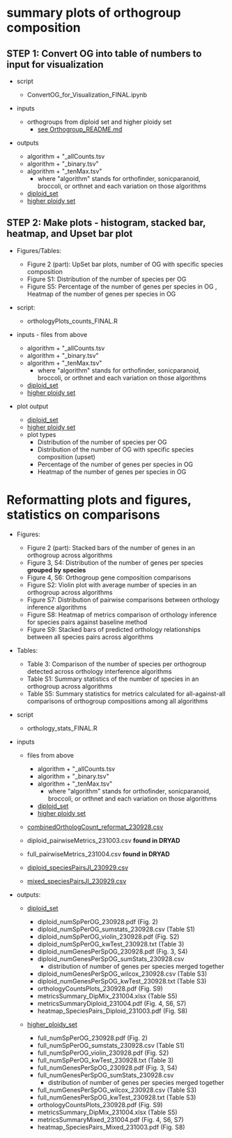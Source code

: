 # summary plots of orthogroup composition 
## STEP 1: Convert OG into table of numbers to input for visualization

* script
	* ConvertOG_for_Visualization_FINAL.ipynb

* inputs		
	* orthogroups from diploid set and higher ploidy set
		* [see Orthogroup_README.md](https://github.com/itliao/OrthologyComparison/blob/main/Orthogroup/Orthogroup_README.md#output-files---to-use-for-inputs-for-downstream-analyses)
	
* outputs
	* algorithm + "_allCounts.tsv
	* algorithm + "_binary.tsv"
	* algorithm + "_tenMax.tsv"
		* where "algorithm" stands for orthofinder, sonicparanoid, broccoli, or orthnet and each variation on those algorithms
	* [diploid_set](/diploidBrass.zip)
	* [higher ploidy set](/fullBrass.zip)

## STEP 2: Make plots - histogram, stacked bar, heatmap, and Upset bar plot

* Figures/Tables:
	* Figure 2 (part): UpSet bar plots, number of OG with specific species composition
	* Figure S1: Distribution of the number of species per OG
	* Figure S5: Percentage of the number of genes per species in OG , Heatmap of the number of genes per species in OG 

* script:
	* orthologyPlots_counts_FINAL.R
	
* inputs - files from above
	* algorithm + "_allCounts.tsv
	* algorithm + "_binary.tsv"
	* algorithm + "_tenMax.tsv"
		* where "algorithm" stands for orthofinder, sonicparanoid, broccoli, or orthnet and each variation on those algorithms
	* [diploid_set](/diploidBrass.zip)
	* [higher ploidy set](/fullBrass.zip)
	
* plot output
	* [diploid_set](/diploidBrass_Plots.zip)
	* [higher ploidy set](/fullBrass_Plots.zip)
	* plot types 
		* Distribution of the number of species per OG
		* Distribution of the number of OG with specific species composition (upset)
		* Percentage of the number of genes per species in OG 
		* Heatmap of the number of genes per species in OG 
		
# Reformatting plots and figures, statistics on comparisons
* Figures:
	* Figure 2 (part): Stacked bars of the number of genes in an orthogroup across algorithms
	* Figure 3, S4: Distribution of the number of genes per species **grouped by species**
	* Figure 4, S6: Orthogroup gene composition comparisons 
	* Figure S2: Violin plot with average number of species in an orthogroup across algorithms
	* Figure S7: Distribution of pairwise comparisons between orthology inference algorithms
	* Figure S8: Heatmap of metrics comparison of orthology inference for species pairs against baseline method
	* Figure S9: Stacked bars of predicted orthology relationships between all species pairs across algorithms
* Tables:
	* Table 3: Comparison of the number of species per orthogroup detected across orthology interference algorithms
	* Table S1: Summary statistics of the number of species in an orthogroup across algorithms
	* Table S5: Summary statistics for metrics calculated for all-against-all comparisons of orthogroup compositions among all algorithms

* script
	* orthology_stats_FINAL.R
		
* inputs
	* files from above
		* algorithm + "_allCounts.tsv
		* algorithm + "_binary.tsv"
		* algorithm + "_tenMax.tsv"
			* where "algorithm" stands for orthofinder, sonicparanoid, broccoli, or orthnet and each variation on those algorithms
		* [diploid_set](/diploidBrass.zip)
		* [higher ploidy set](/fullBrass.zip)
	* [combinedOrthologCount_reformat_230928.csv](/Gene_Composition_Comparison_Species_Pairs/combinedOrthologCount_reformat_230928.csv)
	
	* diploid_pairwiseMetrics_231003.csv **found in DRYAD**
	* full_pairwiseMetrics_231004.csv **found in DRYAD**
	* [diploid_speciesPairsJI_230929.csv](/Gene_Composition_Comparison_Species_Pairs/diploid_speciesPairsJI_230929.csv)
	* [mixed_speciesPairsJI_230929.csv](/Gene_Composition_Comparison_Species_Pairs/mixed_speciesPairsJI_230929.csv)
	
* outputs:
	* [diploid_set](/diploid_outputs)
		* diploid_numSpPerOG_230928.pdf (Fig. 2)
		* diploid_numSpPerOG_sumstats_230928.csv (Table S1)
		* diploid_numSpPerOG_violin_230928.pdf (Fig. S2)
		* diploid_numSpPerOG_kwTest_230928.txt (Table 3)
		* diploid_numGenesPerSpOG_230928.pdf (Fig. 3, S4)
		* diploid_numGenesPerSpOG_sumStats_230928.csv
			* distribution of number of genes per species merged together
		* diploid_numGenesPerSpOG_wilcox_230928.csv (Table S3)
		* diploid_numGenesPerSpOG_kwTest_230928.txt (Table S3)
		* orthologyCountsPlots_230928.pdf (Fig. S9) 
		* metricsSummary_DipMix_231004.xlsx (Table S5)
		* metricsSummaryDiploid_231004.pdf (Fig. 4, S6, S7)
		* heatmap_SpeciesPairs_Diploid_231003.pdf (Fig. S8)
		
		
	* [higher_ploidy_set](/higher_ploidy_outputs)
		* full_numSpPerOG_230928.pdf (Fig. 2)
		* full_numSpPerOG_sumstats_230928.csv (Table S1)
		* full_numSpPerOG_violin_230928.pdf (Fig. S2)
		* full_numSpPerOG_kwTest_230928.txt (Table 3)
		* full_numGenesPerSpOG_230928.pdf (Fig. 3, S4)
		* full_numGenesPerSpOG_sumStats_230928.csv 
			* distribution of number of genes per species merged together
		* full_numGenesPerSpOG_wilcox_230928.csv (Table S3)
		* full_numGenesPerSpOG_kwTest_230928.txt (Table S3)
		* orthologyCountsPlots_230928.pdf (Fig. S9) 
		* metricsSummary_DipMix_231004.xlsx (Table S5)
		* metricsSummaryMixed_231004.pdf (Fig. 4, S6, S7)
		* heatmap_SpeciesPairs_Mixed_231003.pdf (Fig. S8)
		

